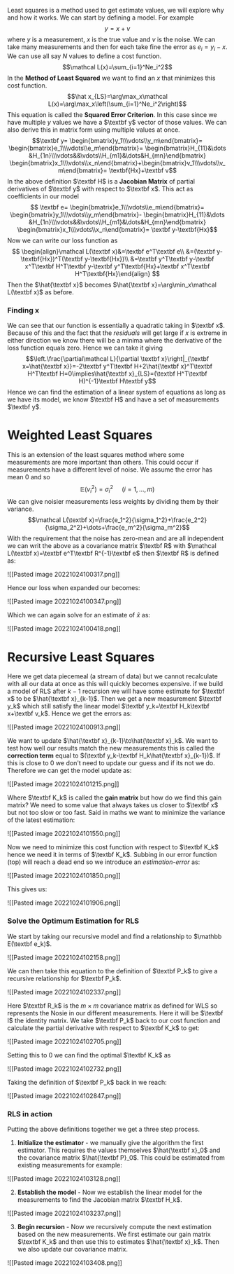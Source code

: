 Least squares is a method used to get estimate values, we will explore why and how it works. We can start by defining a model. For example $$y=x+v$$where $y$ is a measurement, $x$ is the true value and $v$ is the noise. We can take many measurements and then for each take fine the error as $e_i=y_i-x$. We can use all say $N$ values to define a cost function. $$\mathcal L(x)=\sum_{i=1}^Ne_i^2$$In the **Method of Least Squared** we want to find an $x$ that minimizes this cost function. $$\hat x_{LS}=\arg\max_x\mathcal L(x)=\arg\max_x\left(\sum_{i=1}^Ne_i^2\right)$$This equation is called the **Squared Error Criterion**. In this case since we have multiple $y$ values we have a $\textbf y$ vector of those values. We can also derive this in matrix form using multiple values at once. $$\textbf y=
\begin{bmatrix}y_1\\\vdots\\y_m\end{bmatrix}=
\begin{bmatrix}e_1\\\vdots\\e_m\end{bmatrix}=
\begin{bmatrix}H_{11}&\dots &H_{1n}\\\vdots&&\vdots\\H_{m1}&\dots&H_{mn}\end{bmatrix}
\begin{bmatrix}x_1\\\vdots\\x_n\end{bmatrix}+\begin{bmatrix}v_1\\\vdots\\v_m\end{bmatrix}=
\textbf{Hx}+\textbf v$$In the above definition $\textbf H$ is a **Jacobian Matrix** of partial derivatives of $\textbf y$ with respect to $\textbf x$. This act as coefficients in our model$$
\textbf e=
\begin{bmatrix}e_1\\\vdots\\e_m\end{bmatrix}=
\begin{bmatrix}y_1\\\vdots\\y_m\end{bmatrix}-
\begin{bmatrix}H_{11}&\dots &H_{1n}\\\vdots&&\vdots\\H_{m1}&\dots&H_{mn}\end{bmatrix}
\begin{bmatrix}x_1\\\vdots\\x_n\end{bmatrix}=
\textbf y-\textbf{Hx}$$Now we can write our loss function as $$
\begin{align}\mathcal L(\textbf x)&=\textbf e^T\textbf e\\
&=(\textbf y-\textbf{Hx})^T(\textbf y-\textbf{Hx})\\
&=\textbf y^T\textbf y-\textbf x^T\textbf H^T\textbf y-\textbf y^T\textbf{Hx}+\textbf x^T\textbf H^T\textbf{Hx}\end{align}
$$Then the $\hat{\textbf x}$ becomes $\hat{\textbf x}=\arg\min_x\mathcal L(\textbf x)$ as before.

### Finding x
We can see that our function is essentially a quadratic taking in $\textbf x$. Because of this and the fact that the *residuals* will get large if $x$ is extreme in either direction we know there will be a minima where the derivative of the loss function equals zero. Hence we can take it giving $$\left.\frac{\partial\mathcal L}{\partial \textbf x}\right|_{\textbf x=\hat{\textbf x}}=-2\textbf y^T\textbf H+2\hat{\textbf x}^T\textbf H^T\textbf H=0\implies\hat{\textbf x}_{LS}=(\textbf H^T\textbf H)^{-1}\textbf H\textbf y$$Hence we can find the estimation of a linear system of equations as long as we have its model, we know $\textbf H$ and have a set of measurements $\textbf y$.

# Weighted Least Squares
This is an extension of the least squares method where some measurements are more important than others. This could occur if measurements have a different level of noise. We assume the error has mean 0 and so $$\mathbb E(v_i^2)=\sigma_i^2\hspace{16pt}(i=1,\dots,m)$$We can give noisier measurements less weights by dividing them by their variance. $$\mathcal L(\textbf x)=\frac{e_1^2}{\sigma_1^2}+\frac{e_2^2}{\sigma_2^2}+\dots+\frac{e_m^2}{\sigma_m^2}$$With the requirement that the noise has zero-mean and are all independent we can writ the above as a covariance matrix $\textbf R$ with $\mathcal L(\textbf x)=\textbf e^T\textbf R^{-1}\textbf e$ then $\textbf R$ is defined as:

![[Pasted image 20221024100317.png]]

Hence our loss when expanded our becomes: 

![[Pasted image 20221024100347.png]]

Which we can again solve for an estimate of $\hat x$ as:

![[Pasted image 20221024100418.png]]

# Recursive Least Squares
Here we get data piecemeal (a stream of data) but we cannot recalculate with all our data at once as this will quickly becomes expensive. if we build a model of RLS after $k-1$ recursion we will have some estimate for $\textbf x$ to be $\hat{\textbf x}_{k-1}$. Then we get a new measurement $\textbf y_k$ which still satisfy the linear model $\textbf y_k=\textbf H_k\textbf x+\textbf v_k$. Hence we get the errors as:

![[Pasted image 20221024100913.png]]

We want to update $\hat{\textbf x}_{k-1}\to\hat{\textbf x}_k$. We want to test how well our results match the new measurements this is called the **correction term** equal to $(\textbf y_k-\textbf H_k\hat{\textbf x}_{k-1})$. If this is close to 0 we don't need to update our guess and if its not we do. Therefore we can get the model update as:

![[Pasted image 20221024101215.png]]

Where $\textbf K_k$ is called the **gain matrix** but how do we find this gain matrix? We need to some value that always takes us closer to $\textbf x$ but not too slow or too fast.  Said in maths we want to minimize the variance of the latest estimation:

![[Pasted image 20221024101550.png]]

Now we need to minimize this cost function with respect to $\textbf K_k$ hence we need it in terms of $\textbf K_k$. Subbing in our error function (top) will reach a dead end so we introduce an *estimation-error* as:

![[Pasted image 20221024101850.png]]

This gives us:

![[Pasted image 20221024101906.png]]

### Solve the Optimum Estimation for RLS
We start by taking our recursive model and find a relationship to $\mathbb E(\textbf e_k)$.

![[Pasted image 20221024102158.png]]

We can then take this equation to the definition of $\textbf P_k$ to give a recursive relationship for $\textbf P_k$.

![[Pasted image 20221024102337.png]]

Here $\textbf R_k$ is the $m\times m$ covariance matrix as defined for WLS so represents the Nosie in our different measurements. Here it will be $\textbf I$ the identity matrix.  We take $\textbf P_k$ back to our cost function and calculate the partial derivative with respect to $\textbf K_k$ to get:

![[Pasted image 20221024102705.png]]

Setting this to 0 we can find the optimal $\textbf K_k$ as 

![[Pasted image 20221024102732.png]]

Taking the definition of $\textbf P_k$ back in we reach:

![[Pasted image 20221024102847.png]]

### RLS in action
Putting the above definitions together we get a three step process.

1. **Initialize the estimator** - we manually give the algorithm the first estimator. This requires the values themselves $\hat{\textbf x}_0$ and the covariance matrix $\hat{\textbf P}_0$. This could be estimated from existing measurements for example:

![[Pasted image 20221024103128.png]]

2. **Establish the model** - Now we establish the linear model for the measurements to find the Jacobian matrix $\textbf H_k$. 

![[Pasted image 20221024103237.png]]

3. **Begin recursion** - Now we recursively compute the next estimation based on the new measurements. We first estimate our gain matrix $\textbf K_k$ and then use this to estimates $\hat{\textbf x}_k$. Then we also update our covariance matrix.

![[Pasted image 20221024103408.png]]
